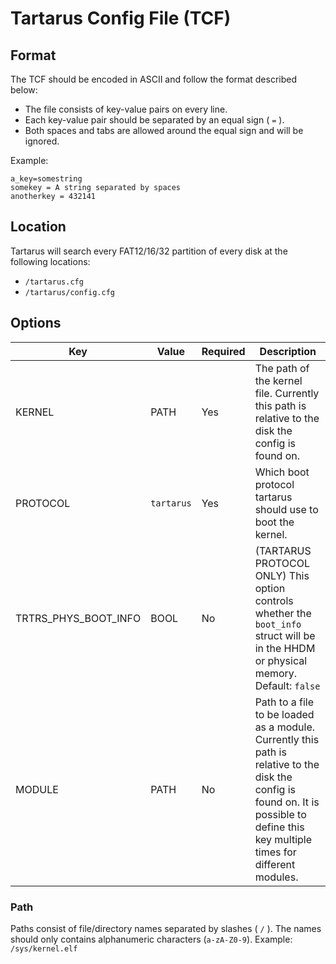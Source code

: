 # Tartarus Config File (TCF)

## Format
The TCF should be encoded in ASCII and follow the format described below:
- The file consists of key-value pairs on every line.
- Each key-value pair should be separated by an equal sign ( `=` ).
- Both spaces and tabs are allowed around the equal sign and will be ignored.

Example:
```
a_key=somestring
somekey = A string separated by spaces
anotherkey = 432141
```

## Location
Tartarus will search every FAT12/16/32 partition of every disk at the following locations:
- `/tartarus.cfg`
- `/tartarus/config.cfg`

## Options
|Key|Value|Required|Description|
|-|-|-|-|
|KERNEL|PATH|Yes|The path of the kernel file. Currently this path is relative to the disk the config is found on.|
|PROTOCOL|`tartarus`|Yes|Which boot protocol tartarus should use to boot the kernel.|
|TRTRS_PHYS_BOOT_INFO|BOOL|No|(TARTARUS PROTOCOL ONLY) This option controls whether the `boot_info` struct will be in the HHDM or physical memory. Default: `false`|
|MODULE|PATH|No|Path to a file to be loaded as a module. Currently this path is relative to the disk the config is found on. It is possible to define this key multiple times for different modules.|

### Path
Paths consist of file/directory names separated by slashes ( `/` ). The names should only contains alphanumeric characters (`a-zA-Z0-9`). Example: `/sys/kernel.elf`
